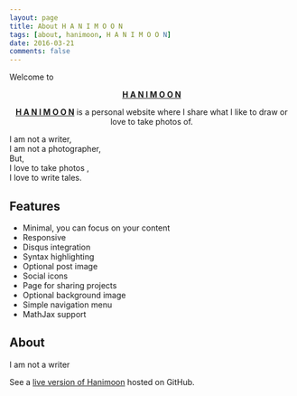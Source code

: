```yaml
---
layout: page
title: About H A N I M O O N 
tags: [about, hanimoon, H A N I M O O N]
date: 2016-03-21
comments: false
---
```



Welcome to <center><a href="https://haniiimooon.github.io/"><b>H A N I M O O N</b></a></center>

<center><a href="https://haniiimooon.github.io/"><b>H A N I M O O N</b></a> is a personal website where I share what I like to draw or love to take photos of.</center>

I am not a writer,\
I am not a photographer,\
But, \
I love to take photos ,\
I love to write tales.

## Features
* Minimal, you can focus on your content
* Responsive
* Disqus integration
* Syntax highlighting
* Optional post image
* Social icons
* Page for sharing projects
* Optional background image
* Simple navigation menu
* MathJax support

## About
I am not a writer


See a [live version of Hanimoon](https://haniiimooon.github.io/) hosted on GitHub.


